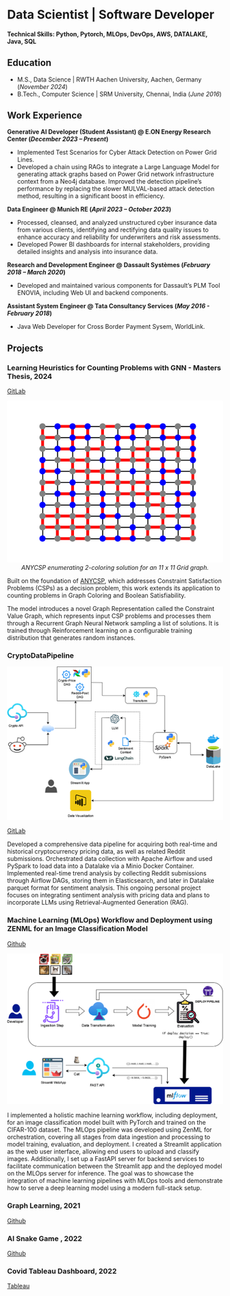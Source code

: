 # Data Scientist | Software Developer

#### Technical Skills: Python, Pytorch, MLOps, DevOps, AWS, DATALAKE, Java, SQL

## Education				       		
- M.S., Data Science	| RWTH Aachen University, Aachen, Germany (_November 2024_)	 			        		
- B.Tech., Computer Science | SRM University, Chennai, India (_June 2016_)

## Work Experience
**Generative AI Developer (Student Assistant) @ E.ON Energy Research Center (_December 2023 – Present_)**
- Implemented Test Scenarios for Cyber Attack Detection on Power Grid Lines.
- Developed a chain using RAGs to integrate a Large Language Model for generating attack graphs based on Power Grid network infrastructure context from a Neo4j database. Improved the detection pipeline’s performance by replacing the slower MULVAL-based attack detection method, resulting in a significant boost in efficiency.

**Data Engineer @ Munich RE (_April 2023 – October 2023_)**
- Processed, cleansed, and analyzed unstructured cyber insurance data from various clients, identifying and rectifying data quality issues to enhance accuracy and reliability for underwriters and risk assessments.
- Developed Power BI dashboards for internal stakeholders, providing detailed insights and analysis into insurance data.

**Research and Development Engineer @ Dassault Systèmes (_February 2018 – March 2020_)**
- Developed and maintained various components for Dassault’s PLM Tool ENOVIA, including Web UI and backend components.

**Assistant System Engineer @ Tata Consultancy Services (_May 2016 - February 2018_)**
- Java Web Developer for Cross Border Payment Sysem, WorldLink. 

## Projects
### Learning Heuristics for Counting Problems with GNN - Masters Thesis, 2024
[GitLab](https://git.rwth-aachen.de/supreetshm947/anycsp_enum/)

<p align="center">
  <img src="anycsp_grid.gif" alt="grid"><br>
  <em>ANYCSP enumerating 2-coloring solution for an 11 x 11 Grid graph.</em>
</p>


Built on the foundation of [ANYCSP](https://arxiv.org/abs/2208.10227), which addresses Constraint Satisfaction Problems (CSPs) as a decision problem, this work extends its application to counting problems in Graph Coloring and Boolean Satisfiability.

The model introduces a novel Graph Representation called the Constraint Value Graph, which represents input CSP problems and processes them through a Recurrent Graph Neural Network sampling a list of solutions. It is trained through Reinforcement learning on a configurable training distribution that generates random instances.

### CryptoDataPipeline
<p align="center">
  <img src="crypto_app_flow.png" alt="crypto_app"><br>
</p>

[GitLab](https://github.com/supreetshm947/CryptoDataPipeline)

Developed a comprehensive data pipeline for acquiring both real-time and historical cryptocurrency pricing data, as well as related Reddit submissions. Orchestrated data collection with Apache Airflow and used PySpark to load data into a Datalake via a Minio Docker Container. Implemented real-time trend analysis by collecting Reddit submissions through Airflow DAGs, storing them in Elasticsearch, and later in Datalake parquet format for sentiment analysis. This ongoing personal project focuses on integrating sentiment analysis with pricing data and plans to incorporate LLMs using Retrieval-Augmented Generation (RAG).

### Machine Learning (MLOps) Workflow and Deployment using ZENML for an Image Classification Model

[Github](https://github.com/supreetshm947/CryptoDataPipeline)

<p align="center">
  <img src="mlflow_classifier.png" alt="mlflow_classifier"><br>
</p>

I implemented a holistic machine learning workflow, including deployment, for an image classification model built with PyTorch and trained on the CIFAR-100 dataset. The MLOps pipeline was developed using ZenML for orchestration, covering all stages from data ingestion and processing to model training, evaluation, and deployment. I created a Streamlit application as the web user interface, allowing end users to upload and classify images. Additionally, I set up a FastAPI server for backend services to facilitate communication between the Streamlit app and the deployed model on the MLOps server for inference. The goal was to showcase the integration of machine learning pipelines with MLOps tools and demonstrate how to serve a deep learning model using a modern full-stack setup.

### Graph Learning, 2021

[Github](https://github.com/supreetshm947/GraphLearning)

### AI Snake Game , 2022

[Github](https://github.com/supreetshm947/AISnake)

### Covid Tableau Dashboard, 2022

[Tableau](https://public.tableau.com/app/profile/supreet.sharma/viz/Covid_data_demo)
